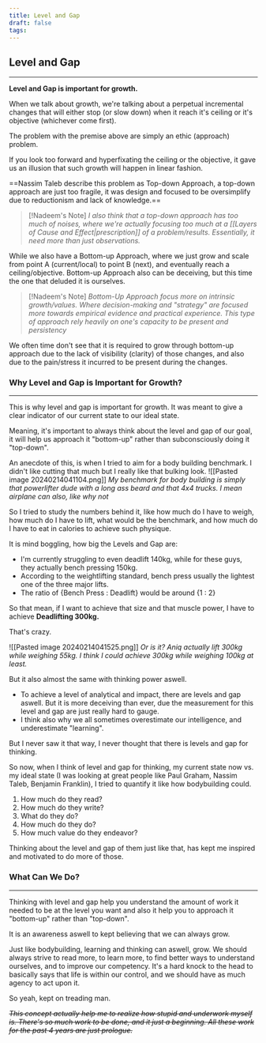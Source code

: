 ```yaml
---
title: Level and Gap
draft: false
tags:
---
```

## Level and Gap
-------
**Level and Gap is important for growth.**

When we talk about growth, we're talking about a perpetual incremental changes that will either stop (or slow down) when it reach it's ceiling or it's objective (whichever come first).

The problem with the premise above are simply an ethic (approach) problem.

If you look too forward and hyperfixating the ceiling or the objective, it gave us an illusion that such growth will happen in linear fashion. 

==Nassim Taleb describe this problem as Top-down Approach, a top-down approach are just too fragile, it was design and focused to be oversimplify due to reductionism and lack of knowledge.==

> [!Nadeem's Note]
> *I also think that a top-down approach has too much of noises, where we're actually focusing too much at a [[Layers of Cause and Effect|prescription]] of a problem/results. Essentially, it need more than just observations.*

While we also have a Bottom-up Approach, where we just grow and scale from point A (current/local) to point B (next), and eventually reach a ceiling/objective. Bottom-up Approach also can be deceiving, but this time the one that deluded it is ourselves. 

> [!Nadeem's Note]
> *Bottom-Up Approach focus more on intrinsic growth/values. Where decision-making and "strategy" are focused more towards empirical evidence and practical experience. This type of approach rely heavily on one's capacity to be present and persistency*

We often time don't see that it is required to grow through bottom-up approach due to the lack of visibility (clarity) of those changes, and also due to the pain/stress it incurred to be present during the changes.

### Why Level and Gap is Important for Growth?
------
This is why level and gap is important for growth. It was meant to give a clear indicator of our current state to our ideal state. 

Meaning, it's important to always think about the level and gap of our goal, it will help us approach it "bottom-up" rather than subconsciously doing it "top-down".

An anecdote of this, is when I tried to aim for a body building benchmark. I didn't like cutting that much but I really like that bulking look. 
![[Pasted image 20240214041104.png]]
*My benchmark for body building is simply that powerlifter dude with a long ass beard and that 4x4 trucks. I mean airplane can also, like why not*

So I tried to study the numbers behind it, like how much do I have to weigh, how much do I have to lift, what would be the benchmark, and how much do I have to eat in calories to achieve such physique.

It is mind boggling, how big the Levels and Gap are:
- I'm currently struggling to even deadlift 140kg, while for these guys, they actually bench pressing 150kg. 
- According to the weightlifting standard, bench press usually the lightest one of the three major lifts. 
- The ratio of {Bench Press : Deadlift} would be around {1 : 2}

 So that mean, if I want to achieve that size and that muscle power, I have to achieve **Deadlifting 300kg.**

That's crazy.

![[Pasted image 20240214041525.png]]
*Or is it? Aniq actually lift 300kg while weighing 55kg. I think I could achieve 300kg while weighing 100kg at least.*

But it also almost the same with thinking power aswell. 
- To achieve a level of analytical and impact, there are levels and gap aswell. But it is more deceiving than ever, due the measurement for this level and gap are just really hard to gauge. 
- I think also why we all sometimes overestimate our intelligence, and underestimate "learning".

But I never saw it that way, I never thought that there is levels and gap for thinking.

So now, when I think of level and gap for thinking, my current state now vs. my ideal state (I was looking at great people like Paul Graham, Nassim Taleb, Benjamin Franklin), I tried to quantify it like how bodybuilding could. 

1. How much do they read?
2. How much do they write?
3. What do they do?
4. How much do they do?
5. How much value do they endeavor?

Thinking about the level and gap of them just like that, has kept me inspired and motivated to do more of those. 

### What Can We Do?
-----
Thinking with level and gap help you understand the amount of work it needed to be at the level you want and also it help you to approach it "bottom-up" rather than "top-down". 

It is an awareness aswell to kept believing that we can always grow.

Just like bodybuilding, learning and thinking can aswell, grow. We should always strive to read more, to learn more, to find better ways to understand ourselves, and to improve our competency. It's a hard knock to the head to basically says that life is within our control, and we should have as much agency to act upon it.

So yeah, kept on treading man.

~~*This concept actually help me to realize how stupid and underwork myself is. There's so much work to be done, and it just a beginning. All these work for the past 4 years are just prologue.*~~ 